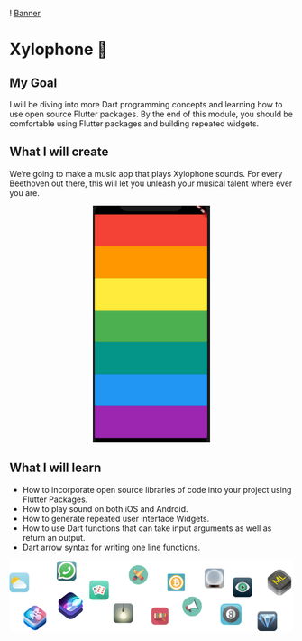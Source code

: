 ! [Banner](https://miro.medium.com/fit/c/1050/315/1*mfUNBp5dZ2cZhmmIJcH-SQ.jpeg)


# Xylophone 🎹

## My Goal

I will be diving into more Dart programming concepts and learning how to use open source Flutter packages. By the end of this module, you should be comfortable using Flutter packages and building repeated widgets.


## What I will create

We’re going to make a music app that plays Xylophone sounds. For every Beethoven out there, this will let you unleash your musical talent where ever you are. 


<p align="center">
  <img height="420" src="https://raw.githubusercontent.com/erikmaide/test/master/xylophone-flutter.png">
</p>

## What I will learn

- How to incorporate open source libraries of code into your project using Flutter Packages.
- How to play sound on both iOS and Android.
- How to generate repeated user interface Widgets.
- How to use Dart functions that can take input arguments as well as return an output.
- Dart arrow syntax for writing one line functions.



![End Banner](https://raw.githubusercontent.com/erikmaide/test/master/footer.png)
